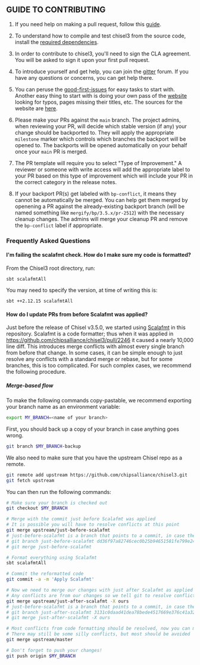 ## GUIDE TO CONTRIBUTING

1. If you need help on making a pull request, follow this [guide](https://docs.github.com/en/github/collaborating-with-pull-requests/proposing-changes-to-your-work-with-pull-requests/about-pull-requests).

2. To understand how to compile and test chisel3 from the source code, install the [required dependencies](https://www.chisel-lang.org/docs/installation).

3. In order to contribute to chisel3, you'll need to sign the CLA agreement. You will be asked to sign it upon your first pull request.

<!-- This ones helped me a lot -->

4. To introduce yourself and get help, you can join the [gitter](https://gitter.im/freechipsproject/chisel3) forum. If you have any questions or concerns, you can get help there.

5. You can peruse the [good-first-issues](https://github.com/chipsalliance/chisel3/issues?q=is%3Aissue+is%3Aopen+label%3A%22good+first+issue%22) for easy tasks to start with. Another easy thing to start with is doing your own pass of the [website](https://www.chisel-lang.org/chisel3/docs/introduction.html) looking for typos, pages missing their titles, etc. The sources for the website are [here](https://github.com/chipsalliance/chisel3/tree/master/docs).

6. Please make your PRs against the `main` branch. The project admins, when reviewing your PR, will decide which stable version (if any) your change should be backported to. They will apply the appropriate `milestone` marker which controls which branches the backport will be opened to. The backports will be opened automatically on your behalf once your `main` PR is merged.

7. The PR template will require you to select "Type of Improvement." A reviewer or someone with write access will add the appropriate label to your PR based on this type of improvement which will include your PR in the correct category in the release notes.

8. If your backport PR(s) get labeled with `bp-conflict`, it means they cannot be automatically be merged. You can help get them merged by openening a PR against the already-existing backport branch (will be named something like `mergify/bp/3.5.x/pr-2512`) with the necessary cleanup changes. The admins will merge your cleanup PR and remove the `bp-conflict` label if appropriate.

 
### Frequently Asked Questions

#### I'm failing the scalafmt check. How do I make sure my code is formatted?

From the Chisel3 root directory, run:

```
sbt scalafmtAll
```

You may need to specify the version, at time of writing this is:

```
sbt ++2.12.15 scalafmtAll
```

#### How do I update PRs from before Scalafmt was applied?

Just before the release of Chisel v3.5.0, we started using [Scalafmt](https://scalameta.org/scalafmt/) in this repository.
Scalafmt is a code formatter; thus when it was applied in https://github.com/chipsalliance/chisel3/pull/2246 it caused a nearly 10,000 line diff.
This introduces merge conflicts with almost every single branch from before that change.
In some cases, it can be simple enough to just resolve any conflicts with a standard merge or rebase, but for some branches, this is too complicated.
For such complex cases, we recommend the following procedure.

##### Merge-based flow

To make the following commands copy-pastable, we recommend exporting your branch name as an environment variable:

```bash
export MY_BRANCH=<name of your branch>
```

First, you should back up a copy of your branch in case anything goes wrong.

```bash
git branch $MY_BRANCH-backup
```

We also need to make sure that you have the upstream Chisel repo as a remote.

```bash
git remote add upstream https://github.com/chipsalliance/chisel3.git
git fetch upstream
```

You can then run the following commands:

```bash
# Make sure your branch is checked out
git checkout $MY_BRANCH

# Merge with the commit just before Scalafmt was applied
# It is possible you will have to resolve conflicts at this point
git merge upstream/just-before-scalafmt
# just-before-scalafmt is a branch that points to a commit, in case the branch gets deleted, you can instead run:
# git branch just-before-scalafmt dd36f97a82746cec0b25b94651581fe799e24579
# git merge just-before-scalafmt

# Format everything using Scalafmt
sbt scalafmtAll

# Commit the reformatted code
git commit -a -m 'Apply Scalafmt'

# Now we need to merge our changes with just after Scalafmt as applied
# Any conflicts are from our changes so we tell git to resolve conflicts by picking our changes
git merge upstream/just-after-scalafmt -X ours
# just-before-scalafmt is a branch that points to a commit, in case the branch gets deleted, you can instead run:
# git branch just-after-scalafmt 3131c0daad41dea78bede4517669e376c41a325a
# git merge just-after-scalafmt -X ours

# Most conflicts from code formatting should be resolved, now you can merge master
# There may still be some silly conflicts, but most should be avoided
git merge upstream/master

# Don't forget to push your changes!
git push origin $MY_BRANCH
```

